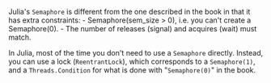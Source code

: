 Julia's `Semaphore` is different from the one described in the book in that it has extra constraints:
    - Semaphore(sem_size > 0), i.e. you can't create a Semaphore(0).
    - The number of releases (signal) and acquires (wait) must match.

In Julia, most of the time you don't need to use a `Semaphore` directly. Instead, you can use a lock (`ReentrantLock`), which corresponds to a `Semaphore(1)`, and a `Threads.Condition` for what is done with "`Semaphore(0)`" in the book.